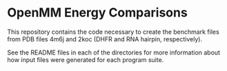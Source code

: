 OpenMM Energy Comparisons
=========================

This repository contains the code necessary to create the benchmark files from
PDB files 4m6j and 2koc (DHFR and RNA hairpin, respectively).

See the README files in each of the directories for more information about how
input files were generated for each program suite.

